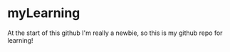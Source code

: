 # myLearning
At the start of this github I'm really a newbie, so this is my github repo for learning!
